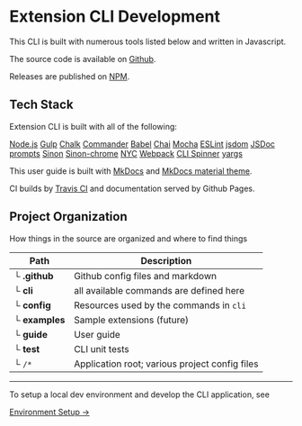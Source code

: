# Extension CLI Development

This CLI is built with numerous tools listed below and written in Javascript. 

The source code is available on [Github](https://github.com/MobileFirstLLC/extension-cli).

Releases are published on [NPM](https://www.npmjs.com/package/extension-cli).

## Tech Stack

Extension CLI is built with all of the following:

[Node.js][0]  [Gulp][1]  [Chalk][2]  [Commander][3]  [Babel][4]  [Chai][5] [Mocha][6]  [ESLint][7]  [jsdom][8]  [JSDoc][9]  [prompts][10]  [Sinon][11] [Sinon-chrome][16]  [NYC][12]  [Webpack][13] [CLI Spinner][14]  [yargs][15]   

This user guide is built with [MkDocs](https://www.mkdocs.org/) and  [MkDocs material theme](https://squidfunk.github.io/mkdocs-material/).

CI builds by [Travis CI](https://travis-ci.org/MobileFirstLLC/extension-cli) and documentation served by Github Pages.


## Project Organization

How things in the source are organized and where to find things

Path | Description
--- | ---
└ **.github** | Github config files and markdown
└ **cli** |  all available commands are defined here
└ **config** | Resources used by the commands in `cli`
└ **examples** | Sample extensions (future)
└ **guide** | User guide
└ **test** | CLI unit tests
└ `/*` | Application root; various project config files

* * *


To setup a local dev environment and develop the CLI application, see
 
[Environment Setup &rarr;](13-dev-env.md)



[0]: https://nodejs.org/en/
[1]: https://gulpjs.com/
[2]: https://www.npmjs.com/package/chalk
[3]: https://www.npmjs.com/package/commander
[4]: https://babeljs.io/
[5]: https://www.chaijs.com/
[6]: https://mochajs.org/
[7]: https://eslint.org/
[8]: https://github.com/jsdom/jsdom
[9]: https://jsdoc.app/
[10]: https://www.npmjs.com/package/prompts
[11]: https://sinonjs.org/
[12]: https://www.npmjs.com/package/nyc
[13]: https://webpack.js.org/
[14]: https://www.npmjs.com/package/cli-spinner
[15]: https://www.npmjs.com/package/yargs
[16]: https://github.com/acvetkov/sinon-chrome
